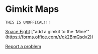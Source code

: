 # Gimkit Maps
`THIS IS UNOFFICAL!!!`

[Space Fight](https://www.gimkit.com/creative/publish-link/U2FsdGVkX1%2FHRXfv8L2NG0R1fouOg%2FGoAjQRILWv0sxy4qZHXs6UsbbIWMH7QNfcw1jnjtXkc4BNE239HG29HfomL64gnbXXtoJ6Z3h7trQ%3D) ["add a gimkit to the 'Mine'"(https://forms.office.com/r/qk2BmQsdv2))

[Report a problem](mailto:Lucas-Mutter@outlook.com?bcc=lucasmutter@mcps.org&body=Hello%20Lucas%2C%0A%0A%20%20The%20link%20is%20invalid%2C%20please%20get%20a%20new%20link%20for%20the%20gimkit%20creatives%0A%0AYour%20friend%2C%20Random%20kid%20(LOOOOOOOOOL))
